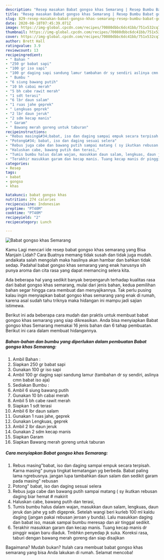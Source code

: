 ```yaml
---
description: "Resep masakan Babat gongso khas Semarang | Resep Bumbu Babat gongso khas Semarang Yang Bikin Ngiler"
title: "Resep masakan Babat gongso khas Semarang | Resep Bumbu Babat gongso khas Semarang Yang Bikin Ngiler"
slug: 829-resep-masakan-babat-gongso-khas-semarang-resep-bumbu-babat-gongso-khas-semarang-yang-bikin-ngiler
date: 2020-08-18T07:45:39.071Z
image: https://img-global.cpcdn.com/recipes/70080dbbc6dc41bb/751x532cq70/babat-gongso-khas-semarang-foto-resep-utama.jpg
thumbnail: https://img-global.cpcdn.com/recipes/70080dbbc6dc41bb/751x532cq70/babat-gongso-khas-semarang-foto-resep-utama.jpg
cover: https://img-global.cpcdn.com/recipes/70080dbbc6dc41bb/751x532cq70/babat-gongso-khas-semarang-foto-resep-utama.jpg
author: Brett Hall
ratingvalue: 3.9
reviewcount: 13
recipeingredient:
- " Bahan "
- "250 gr babat sapi"
- "100 gr iso sapi"
- "100 gr daging sapi sandung lamur tambahan dr sy sendiri aslinya cmn babat iso aja"
- " Bumbu "
- "6 siung bawang putih"
- "10 bh cabai merah"
- "5 bh cabe rawit merah"
- "1 sdt terasi"
- "6 lbr daun salam"
- "1 ruas jahe geprek"
- " Lengkuas geprek"
- "2 lbr daun jeruk"
- "2 sdm kecap manis"
- " Garam"
- " Bawang merah goreng untuk taburan"
recipeinstructions:
- "Rebus masing&#34;babat, iso dan daging sampai empuk secara terpisah. Karna masing&#34; punya tingkat kematangan yg berbeda. Babat paling lama ngrebusnya. jangan lupa tambahkan daun salam dan sedikit garam pada masing&#34; rebusan"
- "Potong&#34; babat, iso dan daging sesuai selera"
- "Rebus juga cabe dan bawang putih sampai matang ( sy ikutkan rebusan daging biar hemat # makirit"
- "Haluskan cabe, bawang putih dan terasi,"
- "Tumis bumbu halus dalam wajan, masukkan daun salam, lengkuas, daun jeruk dan jahe yg sdh digeprek. Setelah wangi beri kurleb 100 ml kaldu daging (jangan pakai rebusan jeroan y bunda). Lalu masukkan daging dan babat iso, masak sampai bumbu meresap dan air tinggal sedikit."
- "Terakhir masukkan garam dan kecap manis. Tuang kecap manis dr pinggir wajan baru diaduk. Tmbhkn penyedap jk suka. Koreksi rasa, taburi dengan bawang merah goreng dan siap disajikan"
categories:
- Resep
tags:
- babat
- gongso
- khas

katakunci: babat gongso khas 
nutrition: 274 calories
recipecuisine: Indonesian
preptime: "PT40M"
cooktime: "PT40M"
recipeyield: "2"
recipecategory: Lunch

---
```



![Babat gongso khas Semarang](https://img-global.cpcdn.com/recipes/70080dbbc6dc41bb/751x532cq70/babat-gongso-khas-semarang-foto-resep-utama.jpg)

Kamu Lagi mencari ide resep babat gongso khas semarang yang Bisa Manjain Lidah? Cara Buatnya memang tidak susah dan tidak juga mudah. andaikata salah mengolah maka hasilnya akan hambar dan bahkan tidak sedap. Padahal babat gongso khas semarang yang enak harusnya sih punya aroma dan cita rasa yang dapat memancing selera kita.



Ada beberapa hal yang sedikit banyak berpengaruh terhadap kualitas rasa dari babat gongso khas semarang, mulai dari jenis bahan, kedua pemilihan bahan segar hingga cara membuat dan menyajikannya. Tak perlu pusing kalau ingin menyiapkan babat gongso khas semarang yang enak di rumah, karena asal sudah tahu triknya maka hidangan ini mampu jadi sajian istimewa.


Berikut ini ada beberapa cara mudah dan praktis untuk membuat babat gongso khas semarang yang siap dikreasikan. Anda bisa menyiapkan Babat gongso khas Semarang memakai 16 jenis bahan dan 6 tahap pembuatan. Berikut ini cara dalam membuat hidangannya.

<!--inarticleads1-->

##### Bahan-bahan dan bumbu yang diperlukan dalam pembuatan Babat gongso khas Semarang:

1. Ambil  Bahan :
1. Siapkan 250 gr babat sapi
1. Gunakan 100 gr iso sapi
1. Ambil 100 gr daging sapi sandung lamur (tambahan dr sy sendiri, aslinya cmn babat iso aja)
1. Sediakan  Bumbu :
1. Ambil 6 siung bawang putih
1. Gunakan 10 bh cabai merah
1. Ambil 5 bh cabe rawit merah
1. Siapkan 1 sdt terasi
1. Ambil 6 lbr daun salam
1. Gunakan 1 ruas jahe, geprek
1. Gunakan  Lengkuas, geprek
1. Ambil 2 lbr daun jeruk
1. Gunakan 2 sdm kecap manis
1. Siapkan  Garam
1. Siapkan  Bawang merah goreng untuk taburan




<!--inarticleads2-->

##### Cara menyiapkan Babat gongso khas Semarang:

1. Rebus masing&#34;babat, iso dan daging sampai empuk secara terpisah. Karna masing&#34; punya tingkat kematangan yg berbeda. Babat paling lama ngrebusnya. jangan lupa tambahkan daun salam dan sedikit garam pada masing&#34; rebusan
1. Potong&#34; babat, iso dan daging sesuai selera
1. Rebus juga cabe dan bawang putih sampai matang ( sy ikutkan rebusan daging biar hemat # makirit
1. Haluskan cabe, bawang putih dan terasi,
1. Tumis bumbu halus dalam wajan, masukkan daun salam, lengkuas, daun jeruk dan jahe yg sdh digeprek. Setelah wangi beri kurleb 100 ml kaldu daging (jangan pakai rebusan jeroan y bunda). Lalu masukkan daging dan babat iso, masak sampai bumbu meresap dan air tinggal sedikit.
1. Terakhir masukkan garam dan kecap manis. Tuang kecap manis dr pinggir wajan baru diaduk. Tmbhkn penyedap jk suka. Koreksi rasa, taburi dengan bawang merah goreng dan siap disajikan




Bagaimana? Mudah bukan? Itulah cara membuat babat gongso khas semarang yang bisa Anda lakukan di rumah. Selamat mencoba!
